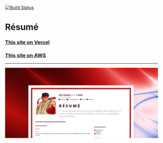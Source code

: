 [![Build Status](https://travis-ci.org/AlexandrKarpachov/homepage.svg?branch=master)](https://travis-ci.org/AlexandrKarpachov/homepage)


# Résumé
 
 ### [This site on Vercel](https://homepage-elrmoj0ad.now.sh/)
 ### [This site on AWS](http://aleksandrkarpachov.com-production.s3-website.eu-north-1.amazonaws.com)
 
 ****

 <img src="assets\images\preview.png">
